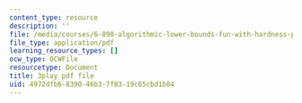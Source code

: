 ```yaml
---
content_type: resource
description: ''
file: /media/courses/6-890-algorithmic-lower-bounds-fun-with-hardness-proofs-fall-2014/4972dfb6839046b37f8319c65cbd1b84_x-Ik9YAFAPo.pdf
file_type: application/pdf
learning_resource_types: []
ocw_type: OCWFile
resourcetype: Document
title: 3play pdf file
uid: 4972dfb6-8390-46b3-7f83-19c65cbd1b84
---
```


